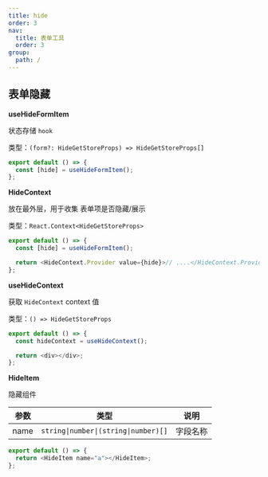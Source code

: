 ```yaml
---
title: hide
order: 3
nav:
  title: 表单工具
  order: 3
group:
  path: /
---
```


## 表单隐藏

**useHideFormItem**

状态存储 `hook`

类型：`(form?: HideGetStoreProps) => HideGetStoreProps[]`

```js
export default () => {
  const [hide] = useHideFormItem();
};
```

**HideContext**

放在最外层，用于收集 表单项是否隐藏/展示

类型：`React.Context<HideGetStoreProps>`

```js
export default () => {
  const [hide] = useHideFormItem();

  return <HideContext.Provider value={hide}>// ....</HideContext.Provider>;
};
```

**useHideContext**

获取 `HideContext` context 值

类型：`() => HideGetStoreProps`

```js
export default () => {
  const hideContext = useHideContext();

  return <div></div>;
};
```

**HideItem**

隐藏组件

| 参数 | 类型                                 | 说明     |
| ---- | ------------------------------------ | -------- |
| name | `string\|number\|(string\|number)[]` | 字段名称 |

```js
export default () => {
  return <HideItem name="a"></HideItem>;
};
```
